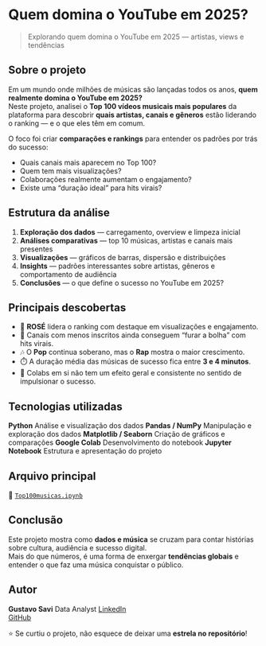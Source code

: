 # Quem domina o YouTube em 2025?

> Explorando quem domina o YouTube em 2025 — artistas, views e tendências


## Sobre o projeto

Em um mundo onde milhões de músicas são lançadas todos os anos, **quem realmente domina o YouTube em 2025?**  
Neste projeto, analisei o **Top 100 vídeos musicais mais populares** da plataforma para descobrir **quais artistas, canais e gêneros** estão liderando o ranking — e o que eles têm em comum.

O foco foi criar **comparações e rankings** para entender os padrões por trás do sucesso:
- Quais canais mais aparecem no Top 100?
- Quem tem mais visualizações?
- Colaborações realmente aumentam o engajamento?
- Existe uma “duração ideal” para hits virais?


## Estrutura da análise

1. **Exploração dos dados** — carregamento, overview e limpeza inicial  
2. **Análises comparativas** — top 10 músicas, artistas e canais mais presentes  
3. **Visualizações** — gráficos de barras, dispersão e distribuições  
4. **Insights** — padrões interessantes sobre artistas, gêneros e comportamento de audiência  
5. **Conclusões** — o que define o sucesso no YouTube em 2025?


## Principais descobertas

- 👑 **ROSÉ** lidera o ranking com destaque em visualizações e engajamento.  
- 🎤 Canais com menos inscritos ainda conseguem “furar a bolha” com hits virais.  
- 🎶 O **Pop** continua soberano, mas o **Rap** mostra o maior crescimento.  
- ⏱️ A duração média das músicas de sucesso fica entre **3 e 4 minutos**.  
- 🤝 Colabs em si não tem um efeito geral e consistente no sentido de impulsionar o sucesso.


## Tecnologias utilizadas

 **Python** Análise e visualização dos dados
 **Pandas / NumPy**  Manipulação e exploração dos dados
 **Matplotlib / Seaborn** Criação de gráficos e comparações
 **Google Colab** Desenvolvimento do notebook
 **Jupyter Notebook** Estrutura e apresentação do projeto


## Arquivo principal

📄 [`Top100musicas.ipynb`](./Top100musicas.ipynb)

## Conclusão

Este projeto mostra como **dados e música** se cruzam para contar histórias sobre cultura, audiência e sucesso digital.  
Mais do que números, é uma forma de enxergar **tendências globais** e entender o que faz uma música conquistar o público.


## Autor

**Gustavo Savi** 
Data Analyst
[LinkedIn](https://www.linkedin.com/in/gustavo-savi)  
[GitHub](https://github.com/gutosavi)

⭐ Se curtiu o projeto, não esquece de deixar uma **estrela no repositório**!
